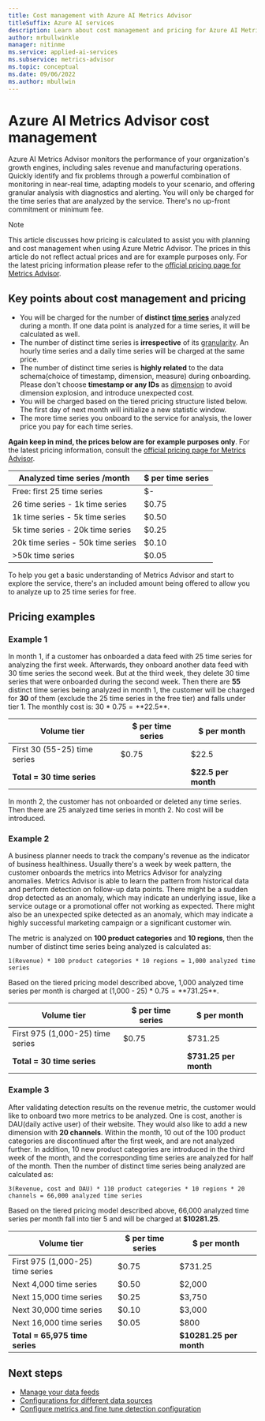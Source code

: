 ```yaml
---
title: Cost management with Azure AI Metrics Advisor
titleSuffix: Azure AI services
description: Learn about cost management and pricing for Azure AI Metrics Advisor
author: mrbullwinkle
manager: nitinme
ms.service: applied-ai-services
ms.subservice: metrics-advisor
ms.topic: conceptual
ms.date: 09/06/2022
ms.author: mbullwin
---
```


# Azure AI Metrics Advisor cost management

Azure AI Metrics Advisor monitors the performance of your organization's growth engines, including sales revenue and manufacturing operations. Quickly identify and fix problems through a powerful combination of monitoring in near-real time, adapting models to your scenario, and offering granular analysis with diagnostics and alerting. You will only be charged for the time series that are analyzed by the service. There's no up-front commitment or minimum fee.

> [!NOTE]
> This article discusses how pricing is calculated to assist you with planning and cost management when using Azure Metric Advisor. The prices in this article do not reflect actual prices and are for example purposes only. For the latest pricing information please refer to the [official pricing page for Metrics Advisor](https://azure.microsoft.com/pricing/details/metrics-advisor/).  

## Key points about cost management and pricing

- You will be charged for the number of **distinct [time series](glossary.md#time-series)** analyzed during a month. If one data point is analyzed for a time series, it will be calculated as well.
- The number of distinct time series is **irrespective** of its [granularity](glossary.md#granularity). An hourly time series and a daily time series will be charged at the same price. 
- The number of distinct time series is **highly related** to the data schema(choice of timestamp, dimension, measure) during onboarding. Please don't choose **timestamp or any IDs** as [dimension](glossary.md#dimension) to avoid dimension explosion, and introduce unexpected cost.
- You will be charged based on the tiered pricing structure listed below. The first day of next month will initialize a new statistic window.  
- The more time series you onboard to the service for analysis, the lower price you pay for each time series. 

**Again keep in mind, the prices below are for example purposes only**. For the latest pricing information, consult the [official pricing page for Metrics Advisor](https://azure.microsoft.com/pricing/details/metrics-advisor/).

| Analyzed time series /month| $ per time series |
|--------|-----|
| Free: first 25 time series | $- |
| 26 time series - 1k time series | $0.75 |
| 1k time series - 5k time series | $0.50 |
| 5k time series - 20k time series | $0.25|
| 20k time series - 50k time series| $0.10|
| >50k time series | $0.05 |


To help you get a basic understanding of Metrics Advisor and start to explore the service, there's an included amount being offered to allow you to analyze up to 25 time series for free. 

## Pricing examples

### Example 1
<!-- introduce statistic window-->

In month 1, if a customer has onboarded a data feed with 25 time series for analyzing the first week. Afterwards, they onboard another data feed with 30 time series the second week. But at the third week, they delete 30 time series that were onboarded during the second week. Then there are **55** distinct time series being analyzed in month 1, the customer will be charged for **30** of them (exclude the 25 time series in the free tier) and falls under tier 1. The monthly cost is: 30 * $0.75 = **$22.5**. 

| Volume tier | $ per time series | $ per month | 
| ------------| ----------------- | ----------- |
| First 30 (55-25) time series | $0.75 | $22.5 |
| **Total = 30 time series** | | **$22.5 per month** |

In month 2, the customer has not onboarded or deleted any time series. Then there are 25 analyzed time series in month 2. No cost will be introduced. 

### Example 2
<!-- introduce how time series is calculated-->

A business planner needs to track the company's revenue as the indicator of business healthiness. Usually there's a week by week pattern, the customer onboards the metrics into Metrics Advisor for analyzing anomalies. Metrics Advisor is able to learn the pattern from historical data and perform detection on follow-up data points. There might be a sudden drop detected as an anomaly, which may indicate an underlying issue, like a service outage or a promotional offer not working as expected. There might also be an unexpected spike detected as an anomaly, which may indicate a highly successful marketing campaign or a significant customer win. 

The metric is analyzed on **100 product categories** and **10 regions**, then the number of distinct time series being analyzed is calculated as: 

```
1(Revenue) * 100 product categories * 10 regions = 1,000 analyzed time series
```

Based on the tiered pricing model described above, 1,000 analyzed time series per month is charged at (1,000 - 25) * $0.75 = **$731.25**. 

| Volume tier | $ per time series | $ per month | 
| ------------| ----------------- | ----------- |
| First 975 (1,000-25) time series | $0.75 | $731.25 |
| **Total = 30 time series** | | **$731.25 per month** |

### Example 3
<!-- introduce cost for multiple metrics and -->

After validating detection results on the revenue metric, the customer would like to onboard two more metrics to be analyzed. One is cost, another is DAU(daily active user) of their website. They would also like to add a new dimension with **20 channels**. Within the month, 10 out of the 100 product categories are discontinued after the first week, and are not analyzed further. In addition, 10 new product categories are introduced in the third week of the month, and the corresponding time series are analyzed for half of the month. Then the number of distinct time series being analyzed are calculated as: 

```    
3(Revenue, cost and DAU) * 110 product categories * 10 regions * 20 channels = 66,000 analyzed time series
```

Based on the tiered pricing model described above, 66,000 analyzed time series per month fall into tier 5 and will be charged at **$10281.25**. 

| Volume tier | $ per time series | $ per month | 
| ------------| ----------------- | ----------- |
| First 975 (1,000-25) time series | $0.75 | $731.25 |
| Next 4,000 time series | $0.50 | $2,000 |
| Next 15,000 time series | $0.25 | $3,750 |
| Next 30,000 time series | $0.10 | $3,000 |
| Next 16,000 time series | $0.05 | $800 |
| **Total = 65,975 time series** | | **$10281.25 per month** |

## Next steps

- [Manage your data feeds](how-tos/manage-data-feeds.md)
- [Configurations for different data sources](data-feeds-from-different-sources.md)
- [Configure metrics and fine tune detection configuration](how-tos/configure-metrics.md)


